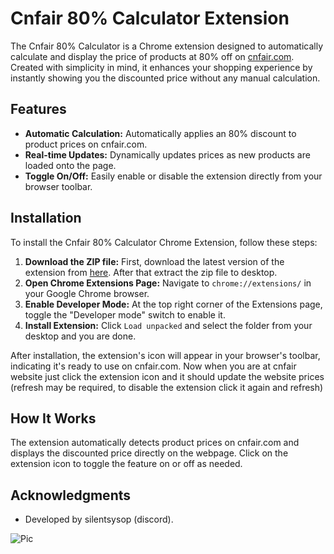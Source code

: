 # Cnfair 80% Calculator Extension

The Cnfair 80% Calculator is a Chrome extension designed to automatically calculate and display the price of products at 80% off on [cnfair.com](https://cnfair.com). Created with simplicity in mind, it enhances your shopping experience by instantly showing you the discounted price without any manual calculation.

## Features

- **Automatic Calculation:** Automatically applies an 80% discount to product prices on cnfair.com.
- **Real-time Updates:** Dynamically updates prices as new products are loaded onto the page.
- **Toggle On/Off:** Easily enable or disable the extension directly from your browser toolbar.

## Installation

To install the Cnfair 80% Calculator Chrome Extension, follow these steps:

1. **Download the ZIP file:** First, download the latest version of the extension from [here](https://raw.githubusercontent.com/silentsysop/cnfair-calculator/main/cnfair-calc-converter.zip). After that extract the zip file to desktop.
2. **Open Chrome Extensions Page:** Navigate to `chrome://extensions/` in your Google Chrome browser.
3. **Enable Developer Mode:** At the top right corner of the Extensions page, toggle the "Developer mode" switch to enable it.
4. **Install Extension:** Click `Load unpacked` and select the folder from your desktop and you are done.

After installation, the extension's icon will appear in your browser's toolbar, indicating it's ready to use on cnfair.com.
Now when you are at cnfair website just click the extension icon and it should update the website prices (refresh may be required, to disable the extension click it again and refresh)

## How It Works

The extension automatically detects product prices on cnfair.com and displays the discounted price directly on the webpage. Click on the extension icon to toggle the feature on or off as needed.

## Acknowledgments

- Developed by silentsysop (discord).

![Pic](https://media.discordapp.net/attachments/1200831829821886534/1221552699431063764/image.png?ex=6612fe9a&is=6600899a&hm=9a3c59f39a0605e7a63785b7660bb715365e008a432688d3ff258560911f7ff4&=&format=webp&quality=lossless&width=922&height=671)

